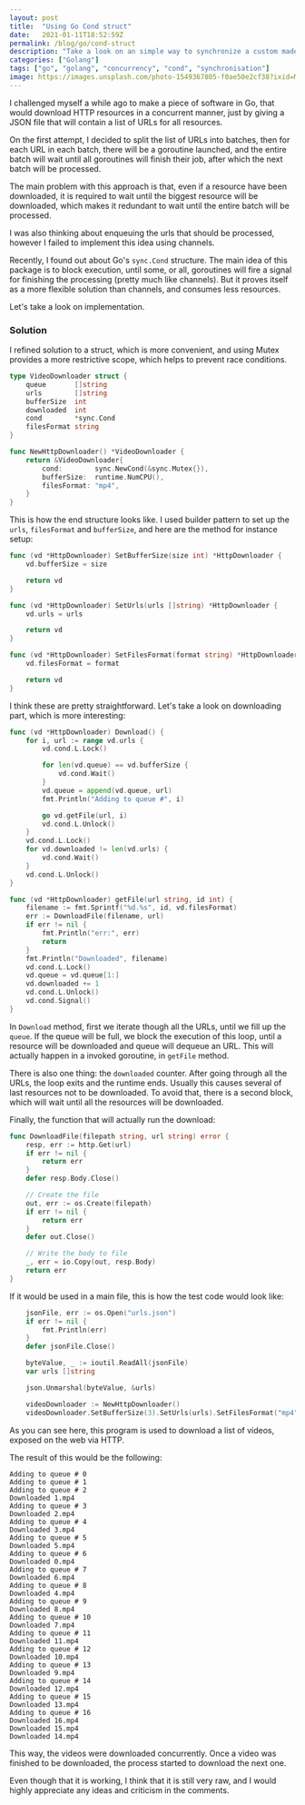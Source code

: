 ```yaml
---
layout: post
title:  "Using Go Cond struct"
date:   2021-01-11T18:52:59Z
permalink: /blog/go/cond-struct
description: "Take a look on an simple way to synchronize a custom made buffered structure, using Cond struct from Go standard library"
categories: ["Golang"]
tags: ["go", "golang", "concurrency", "cond", "synchronisation"]
image: https://images.unsplash.com/photo-1549367805-f0ae50e2cf38?ixid=MXwxMjA3fDB8MHxwaG90by1wYWdlfHx8fGVufDB8fHw%3D&ixlib=rb-1.2.1&auto=format&fit=crop&w=1850&h=750&q=80
---
```




I challenged myself a while ago to make a piece of software in Go, that would download HTTP resources in a concurrent manner, just by giving a JSON file that will contain a list of URLs for all resources.

On the first attempt, I decided to split the list of URLs into batches, then for each URL in each batch, there will be a goroutine launched, and the entire batch will wait until all goroutines will finish their job, after which the next batch will be processed. 

The main problem with this approach is that, even if a resource have been downloaded, it is required to wait until the biggest resource will be downloaded, which makes it redundant to wait until the entire batch will be processed.

I was also thinking about enqueuing the urls that should be processed, however I failed to implement this idea using channels.

Recently, I found out about Go's `sync.Cond` structure. The main idea of this package is to block execution, until some, or all, goroutines will fire a signal for finishing the processing (pretty much like channels). But it proves itself as a more flexible solution than channels, and consumes less resources.

Let's take a look on implementation.

### Solution

I refined solution to a struct, which is more convenient, and using Mutex provides a more restrictive scope, which helps to prevent race conditions.

```go
type VideoDownloader struct {
	queue       []string
	urls        []string
	bufferSize  int
	downloaded  int
	cond        *sync.Cond
	filesFormat string
}

func NewHttpDownloader() *VideoDownloader {
	return &VideoDownloader{
		cond:        sync.NewCond(&sync.Mutex{}),
		bufferSize:  runtime.NumCPU(),
		filesFormat: "mp4",
	}
}
```


This is how the end structure looks like. I used builder pattern to set up the `urls`, `filesFormat` and `bufferSize`, and here are the method for instance setup:

```go
func (vd *HttpDownloader) SetBufferSize(size int) *HttpDownloader {
	vd.bufferSize = size

	return vd
}

func (vd *HttpDownloader) SetUrls(urls []string) *HttpDownloader {
	vd.urls = urls

	return vd
}

func (vd *HttpDownloader) SetFilesFormat(format string) *HttpDownloader {
	vd.filesFormat = format

	return vd
}
```

I think these are pretty straightforward. Let's take a look on downloading part, which is more interesting:

```go
func (vd *HttpDownloader) Download() {
	for i, url := range vd.urls {
		vd.cond.L.Lock()

		for len(vd.queue) == vd.bufferSize {
			vd.cond.Wait()
		}
		vd.queue = append(vd.queue, url)
		fmt.Println("Adding to queue #", i)

		go vd.getFile(url, i)
		vd.cond.L.Unlock()
	}
	vd.cond.L.Lock()
	for vd.downloaded != len(vd.urls) {
		vd.cond.Wait()
	}
	vd.cond.L.Unlock()
}

func (vd *HttpDownloader) getFile(url string, id int) {
	filename := fmt.Sprintf("%d.%s", id, vd.filesFormat)
	err := DownloadFile(filename, url)
	if err != nil {
		fmt.Println("err:", err)
		return
	}
	fmt.Println("Downloaded", filename)
	vd.cond.L.Lock()
	vd.queue = vd.queue[1:]
	vd.downloaded += 1
	vd.cond.L.Unlock()
	vd.cond.Signal()
}
```


In `Download` method, first we iterate though all the URLs, until we fill up the `queue`. If the queue will be full, we block the execution of this loop, until a resource will be downloaded and queue will dequeue an URL. This will actually happen in a invoked goroutine, in `getFile` method.

There is also one thing: the `downloaded` counter. After going through all the URLs, the loop exits and the runtime ends. Usually this causes several of last resources not to be downloaded. To avoid that, there is a second block, which will wait until all the resources will be downloaded.

Finally, the function that will actually run the download:

```go
func DownloadFile(filepath string, url string) error {
	resp, err := http.Get(url)
	if err != nil {
		return err
	}
	defer resp.Body.Close()

	// Create the file
	out, err := os.Create(filepath)
	if err != nil {
		return err
	}
	defer out.Close()

	// Write the body to file
	_, err = io.Copy(out, resp.Body)
	return err
}
```



If it would be used in a main file, this is how the test code would look like:

```go
	jsonFile, err := os.Open("urls.json")
	if err != nil {
		fmt.Println(err)
	}
	defer jsonFile.Close()

	byteValue, _ := ioutil.ReadAll(jsonFile)
	var urls []string

	json.Unmarshal(byteValue, &urls)

	videoDownloader := NewHttpDownloader()
	videoDownloader.SetBufferSize(3).SetUrls(urls).SetFilesFormat("mp4").Download()
```

As you can see here, this program is used to download a list of videos, exposed on the web via HTTP. 

The result of this would be the following:

```
Adding to queue # 0
Adding to queue # 1
Adding to queue # 2
Downloaded 1.mp4
Adding to queue # 3
Downloaded 2.mp4
Adding to queue # 4
Downloaded 3.mp4
Adding to queue # 5
Downloaded 5.mp4
Adding to queue # 6
Downloaded 0.mp4
Adding to queue # 7
Downloaded 6.mp4
Adding to queue # 8
Downloaded 4.mp4
Adding to queue # 9
Downloaded 8.mp4
Adding to queue # 10
Downloaded 7.mp4
Adding to queue # 11
Downloaded 11.mp4
Adding to queue # 12
Downloaded 10.mp4
Adding to queue # 13
Downloaded 9.mp4
Adding to queue # 14
Downloaded 12.mp4
Adding to queue # 15
Downloaded 13.mp4
Adding to queue # 16
Downloaded 16.mp4
Downloaded 15.mp4
Downloaded 14.mp4
```


This way, the videos were downloaded concurrently. Once a video was finished to be downloaded, the process started to download the next one. 

Even though that it is working, I think that it is still very raw, and I would highly appreciate any ideas and criticism in the comments.